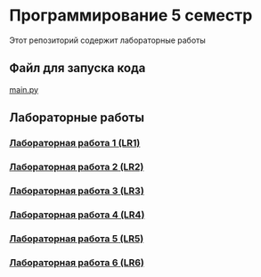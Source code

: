 # Программирование 5 семестр

Этот репозиторий содержит лабораторные работы

## Файл для запуска кода

[main.py](https://github.com/Dirwul/Prog5/blob/main/main.py)

## Лабораторные работы

### [Лабораторная работа 1 (LR1)](LR1/main.py)

### [Лабораторная работа 2 (LR2)](LR2/main.py)

### [Лабораторная работа 3 (LR3)](LR3/main.py)

### [Лабораторная работа 4 (LR4)](LR4/main.py)

### [Лабораторная работа 5 (LR5)](LR5/main.py)

### [Лабораторная работа 6 (LR6)](LR6/main.py)
